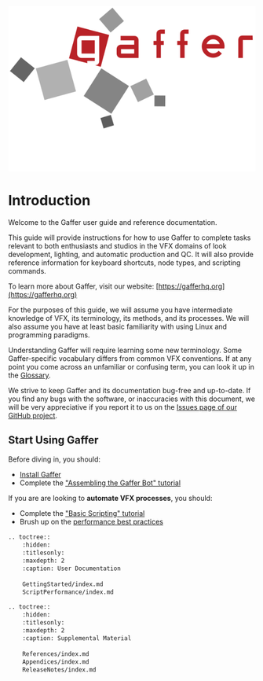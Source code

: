 ![Gaffer Logo](_static/GafferLogo.svg)

# Introduction #

Welcome to the Gaffer user guide and reference documentation.

This guide will provide instructions for how to use Gaffer to complete tasks relevant to both enthusiasts and studios in the VFX domains of look development, lighting, and automatic production and QC. It will also provide reference information for keyboard shortcuts, node types, and scripting commands.

To learn more about Gaffer, visit our website: [https://gafferhq.org](https://gafferhq.org)

For the purposes of this guide, we will assume you have intermediate knowledge of VFX, its terminology, its methods, and its processes. We will also assume you have at least basic familiarity with using Linux and programming paradigms.

Understanding Gaffer will require learning some new terminology. Some Gaffer-specific vocabulary differs from common VFX conventions. If at any point you come across an unfamiliar or confusing term, you can look it up in the [Glossary](../Appendices/Glossary/index.md).

We strive to keep Gaffer and its documentation bug-free and up-to-date. If you find any bugs with the software, or inaccuracies with this document, we will be very appreciative if you report it to us on the [Issues page of our GitHub project](https://github.com/gafferhq/gaffer/issues).


## Start Using Gaffer ##

Before diving in, you should:

* [Install Gaffer](GettingStarted/InstallingGaffer/index.md)
* Complete the ["Assembling the Gaffer Bot" tutorial](GettingStarted/BeginnerTutorial/index.md)

<!-- TODO: If you are **new to node graphs in VFX**, you should: -->

<!-- TODO: * Learn about Gaffer's [node graph](UnderstandingNodeGraph/index.md) -->
<!-- TODO: * Learn about Gaffer's [different node types](UnderstandingNodeGraph/index.md) -->
<!-- TODO * Complete the ["Everything But the Kitchen Sink" tutorial](GettingStarted/IntermediateTutorial/index.md) -->

<!-- TODO: If you are a **LookDev artist**, you should: -->

<!-- TODO: * Complete the ["Turn 'til the Cows Come Home" tutorial](GettingStarted/TurntableTutorial/index.md) -->
<!-- TODO: * Learn about [OSL shaders]() -->
<!-- TODO * Complete the ["First Contact" tutorial](GettingStarted/ContactSheetTutorial/index.md) -->

<!-- TODO: If you are a **lighting artist**, you should: -->

<!-- TODO: * Complete the ["Everything But the Kitchen Sink" tutorial](GettingStarted/IntermediateTutorial/index.md) -->
<!-- TODO: * Learn about [scripting in Gaffer](NodeGraphScripting/index.md) -->
<!-- TODO * Complete the ["Turn 'til the Cows Come Home" tutorial](GettingStarted/TurntableTutorial/index.md) -->

If you are are looking to **automate VFX processes**, you should:

<!-- TODO * Learn about Gaffer's [node graph](UnderstandingNodeGraph/index.md) -->
<!-- TODO: * Complete the ["Daily Dally" tutorial](GettingStarted/DailyTutorial/index.md) -->
<!-- TODO: * Learn about [scripting in Gaffer](NodeGraphScripting/index.md) -->
* Complete the ["Basic Scripting" tutorial](GettingStarted/BasicScriptingTutorial/index.md)
* Brush up on the [performance best practices](../ScriptPerformance/PerformanceBestPractices/index.md)

<!-- TODO: After you develop a grasp of Gaffer's basics, you should try some of the [advanced tutorials](AdvancedTutorials/index.md). -->

<!-- TOC -->

```eval_rst
.. toctree::
    :hidden:
    :titlesonly:
    :maxdepth: 2
    :caption: User Documentation

    GettingStarted/index.md
    ScriptPerformance/index.md
```

```eval_rst
.. toctree::
    :hidden:
    :titlesonly:
    :maxdepth: 2
    :caption: Supplemental Material

    References/index.md
    Appendices/index.md
    ReleaseNotes/index.md
```
